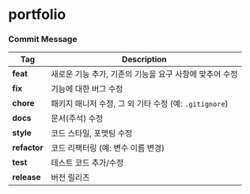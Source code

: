 # portfolio

### Commit Message

| **Tag**     | **Description**                                            |
|-------------|------------------------------------------------------------|
| **feat**    | 새로운 기능 추가, 기존의 기능을 요구 사항에 맞추어 수정       |
| **fix**     | 기능에 대한 버그 수정                                       |
| **chore**   | 패키지 매니저 수정, 그 외 기타 수정 (예: `.gitignore`)       |
| **docs**    | 문서(주석) 수정                                             |
| **style**   | 코드 스타일, 포맷팅 수정                                    |
| **refactor**| 코드 리팩터링 (예: 변수 이름 변경)                          |
| **test**    | 테스트 코드 추가/수정                                       |
| **release** | 버전 릴리즈                                                |
